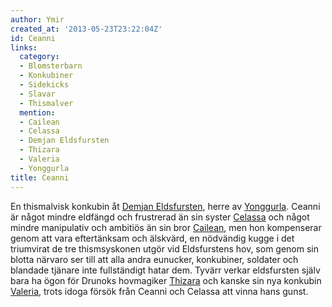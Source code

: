 ```yaml
---
author: Ymir
created_at: '2013-05-23T23:22:04Z'
id: Ceanni
links:
  category:
  - Blomsterbarn
  - Konkubiner
  - Sidekicks
  - Slavar
  - Thismalver
  mention:
  - Cailean
  - Celassa
  - Demjan Eldsfursten
  - Thizara
  - Valeria
  - Yonggurla
title: Ceanni
---
```


En thismalvisk konkubin åt [Demjan Eldsfursten], herre av [Yonggurla]. Ceanni är något mindre
eldfängd och frustrerad än sin syster [Celassa] och något mindre manipulativ och ambitiös än sin
bror [Cailean], men hon kompenserar genom att vara eftertänksam och älskvärd, en nödvändig kugge i
det triumvirat de tre thismsyskonen utgör vid Eldsfurstens hov, som genom sin blotta närvaro ser
till att alla andra eunucker, konkubiner, soldater och blandade tjänare inte fullständigt hatar dem.
Tyvärr verkar eldsfursten själv bara ha ögon för Drunoks hovmagiker [Thizara] och kanske sin nya
konkubin [Valeria], trots idoga försök från Ceanni och Celassa att vinna hans gunst.

  [Demjan Eldsfursten]: Demjan_Eldsfursten
  [Yonggurla]: Yonggurla
  [Celassa]: Celassa
  [Cailean]: Cailean
  [Thizara]: Thizara
  [Valeria]: Valeria